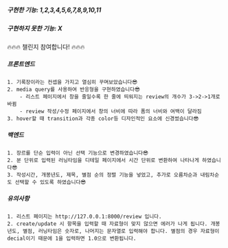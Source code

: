 ##### 구현한 기능: 1,2,3,4,5,6,7,8,9,10,11
##### 구현하지 못한 기능: X

🔥🔥🔥 챌린지 참여합니다! 🔥🔥🔥</br>

##### 프론트엔드
	1. 기록장이라는 컨셉을 가지고 열심히 꾸며보았습니다😎
	2. media query를 사용하여 반응형을 구현하였습니다😎
		- 리스트 페이지에서 창을 줄일수록 한 줄에 띄워지는 review의 개수가 3->2->1개로 바뀜
		- review 작성/수정 페이지에서 창의 너비에 따라 폼의 너비와 여백이 달라짐
	3. hover할 때 transition과 각종 color등 디자인적인 요소에 신경썼습니다😎
##### 백엔드
	1. 장르를 단순 입력이 아닌 선택 기능으로 변경하였습니다😎
	2. 분 단위로 입력된 러닝타임을 디테일 페이지에서 시간 단위로 변환하여 나타나게 하였습니다😎
	3. 작성시간, 개봉년도, 제목, 별점 순의 정렬 기능을 넣었고, 추가로 오름차순과 내림차순도 선택할 수 있도록 하였습니다😎
##### 유의사항
	1. 리스트 페이지는 http://127.0.0.1:8000/review 입니다.
	2. create/update 시 항목을 입력할 때 자료형이 맞지 않으면 에러가 나게 됩니다. 개봉년도, 별점, 러닝타임은 숫자로, 나머지는 문자열로 입력해야 합니다. 별점의 경우 자료형이 decial이기 때문에 1을 입력하면 1.0으로 변환됩니다.
